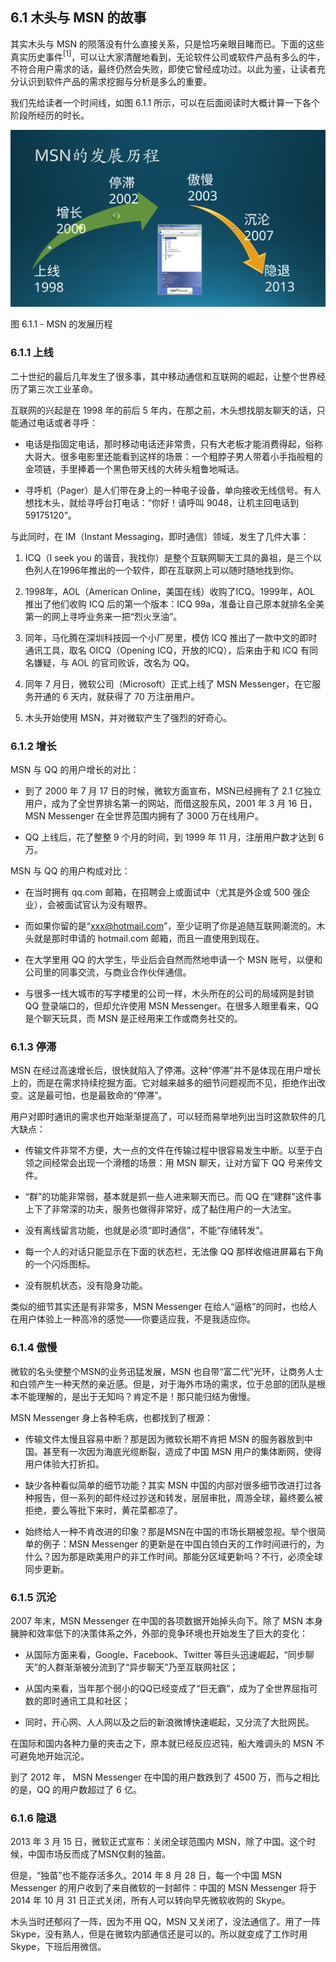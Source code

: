 ## 6.1 木头与 MSN 的故事

其实木头与 MSN 的陨落没有什么直接关系，只是恰巧亲眼目睹而已。下面的这些真实历史事件$^{[1]}$，可以让大家清醒地看到，无论软件公司或软件产品有多么的牛，不符合用户需求的话，最终仍然会失败，即使它曾经成功过。以此为鉴，让读者充分认识到软件产品的需求挖掘与分析是多么的重要。

我们先给读者一个时间线，如图 6.1.1 所示，可以在后面阅读时大概计算一下各个阶段所经历的时长。

<img src="img/Slide3.SVG"/>

图 6.1.1 - MSN 的发展历程

### 6.1.1 上线

二十世纪的最后几年发生了很多事，其中移动通信和互联网的崛起，让整个世界经历了第三次工业革命。

互联网的兴起是在 1998 年的前后 5 年内，在那之前，木头想找朋友聊天的话，只能通过电话或者寻呼：

- 电话是指固定电话，那时移动电话还非常贵，只有大老板才能消费得起，俗称大哥大。很多电影里还能看到这样的场景：一个粗脖子男人带着小手指般粗的金项链，手里捧着一个黑色带天线的大砖头粗鲁地喊话。

- 寻呼机（Pager）是人们带在身上的一种电子设备，单向接收无线信号。有人想找木头，就给寻呼台打电话：“你好！请呼叫 9048，让机主回电话到 59175120”。

与此同时，在 IM（Instant Messaging，即时通信）领域，发生了几件大事：

1. ICQ（I seek you 的谐音，我找你）是整个互联网聊天工具的鼻祖，是三个以色列人在1996年推出的一个软件，即在互联网上可以随时随地找到你。
   
2. 1998年，AOL（American Online，美国在线）收购了ICQ。1999年，AOL 推出了他们收购 ICQ 后的第一个版本：ICQ 99a，准备让自己原本就排名全美第一的网上寻呼业务来一把“烈火烹油”。
   
3. 同年，马化腾在深圳科技园一个小厂房里，模仿 ICQ 推出了一款中文的即时通讯工具，取名 OICQ（Opening ICQ，开放的ICQ），后来由于和 ICQ 有同名嫌疑，与 AOL 的官司败诉，改名为 QQ。

4. 同年 7 月日，微软公司（Microsoft）正式上线了 MSN Messenger，在它服务开通的 6 天内，就获得了 70 万注册用户。
   
5. 木头开始使用 MSN，并对微软产生了强烈的好奇心。

### 6.1.2 增长

MSN 与 QQ 的用户增长的对比：

- 到了 2000 年 7 月 17 日的时候，微软方面宣布，MSN已经拥有了 2.1 亿独立用户，成为了全世界排名第一的网站，而借这股东风，2001 年 3 月 16 日，MSN Messenger 在全世界范围内拥有了 3000 万在线用户。

- QQ 上线后，花了整整 9 个月的时间，到 1999 年 11 月，注册用户数才达到 6 万。

MSN 与 QQ 的用户构成对比：

- 在当时拥有 qq.com 邮箱，在招聘会上或面试中（尤其是外企或 500 强企业），会被面试官认为没有眼界。

- 而如果你留的是“xxx@hotmail.com”，至少证明了你是追随互联网潮流的。木头就是那时申请的 hotmail.com 邮箱，而且一直使用到现在。

- 在大学里用 QQ 的大学生，毕业后会自然而然地申请一个 MSN 账号，以便和公司里的同事交流，与商业合作伙伴通信。

- 与很多一线大城市的写字楼里的公司一样，木头所在的公司的局域网是封锁 QQ 登录端口的，但却允许使用 MSN Messenger。在很多人眼里看来，QQ 是个聊天玩具，而 MSN 是正经用来工作或商务社交的。


### 6.1.3 停滞

MSN 在经过高速增长后，很快就陷入了停滞。这种“停滞”并不是体现在用户增长上的，而是在需求持续挖掘方面。它对越来越多的细节问题视而不见，拒绝作出改变。这是最可怕，也是最致命的“停滞”。

用户对即时通讯的需求也开始渐渐提高了，可以轻而易举地列出当时这款软件的几大缺点：

- 传输文件非常不方便，大一点的文件在传输过程中很容易发生中断。以至于白领之间经常会出现一个滑稽的场景：用 MSN 聊天，让对方留下 QQ 号来传文件。
  
- “群”的功能非常弱，基本就是抓一些人进来聊天而已。而 QQ 在“建群”这件事上下了非常深的功夫，服务也做得非常好，成了黏住用户的一大法宝。

- 没有离线留言功能，也就是必须“即时通信”，不能“存储转发”。

- 每一个人的对话只能显示在下面的状态栏，无法像 QQ 那样收缩进屏幕右下角的一个闪烁图标。

- 没有脱机状态，没有隐身功能。

类似的细节其实还是有非常多，MSN Messenger 在给人“逼格”的同时，也给人在用户体验上一种高冷的感觉——你要适应我，不是我适应你。

### 6.1.4 傲慢

微软的名头使整个MSN的业务迅猛发展，MSN 也自带“富二代”光环，让商务人士和白领产生一种天然的亲近感。但是，对于海外市场的需求，位于总部的团队是根本不能理解的，是出于无知吗？肯定不是！那只能归结为傲慢。

MSN Messenger 身上各种毛病，也都找到了根源：

- 传输文件太慢且容易中断？那是因为微软长期不肯把 MSN 的服务器放到中国。甚至有一次因为海底光缆断裂，造成了中国 MSN 用户的集体断网，使得用户体验大打折扣。

- 缺少各种看似简单的细节功能？其实 MSN 中国的内部对很多细节改进打过各种报告，但一系列的邮件经过抄送和转发，层层审批，周游全球，最终要么被拒绝，要么等批下来时，黄花菜都凉了。

- 始终给人一种不肯改进的印象？那是MSN在中国的市场长期被忽视。举个很简单的例子：MSN Messenger 的更新是在中国白领白天的工作时间进行的，为什么？因为那是欧美用户的非工作时间。那能分区域更新吗？不行，必须全球同步更新。

### 6.1.5 沉沦

2007 年末，MSN Messenger 在中国的各项数据开始掉头向下。除了 MSN 本身臃肿和效率低下的决策体系之外，外部的竞争环境也开始发生了巨大的变化：

- 从国际方面来看，Google、Facebook、Twitter 等巨头迅速崛起，“同步聊天”的人群渐渐被分流到了“异步聊天”乃至互联网社区；

- 从国内来看，当年那个弱小的QQ已经变成了“巨无霸”，成为了全世界屈指可数的即时通讯工具和社区；

- 同时，开心网、人人网以及之后的新浪微博快速崛起，又分流了大批网民。

在国际和国内各种力量的夹击之下，原本就已经反应迟钝，船大难调头的 MSN 不可避免地开始沉沦。

到了 2012 年， MSN Messenger 在中国的用户数跌到了 4500 万，而与之相比的是，QQ 的用户数超过了 6 亿。

### 6.1.6 隐退

2013 年 3 月 15 日，微软正式宣布：关闭全球范围内 MSN，除了中国。这个时候，中国市场反而成了MSN仅剩的独苗。

但是，“独苗”也不能存活多久。2014 年 8 月 28 日，每一个中国 MSN Messenger 的用户收到了来自微软的一封邮件：中国的 MSN Messenger 将于 2014 年 10 月 31 日正式关闭，所有人可以转向早先微软收购的 Skype。

木头当时还郁闷了一阵，因为不用 QQ，MSN 又关闭了，没法通信了。用了一阵 Skype，没有熟人，但是在微软内部通信还是可以的。所以就变成了工作时用 Skype，下班后用微信。

